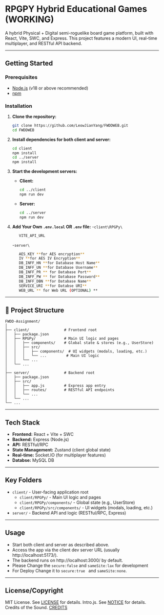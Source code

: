 # RPGPY Hybrid Educational Games (WORKING)

A hybrid Physical + Digital semi-roguelike board game platform, built with React, Vite, SWC, and Express. This project features a modern UI, real-time multiplayer, and RESTful API backend.

---

## Getting Started

### Prerequisites
- [Node.js](https://nodejs.org/) (v18 or above recommended)
- [npm](https://www.npmjs.com/)

### Installation

1. **Clone the repository:**
   ```bash
   git clone https://github.com/LeowJianYang/FWDDWEB.git
   cd FWDDWEB
   ```

2. **Install dependencies for both client and server:**
   ```bash
   cd client
   npm install
   cd ../server
   npm install
   ```

3. **Start the development servers:**
   - **Client:**
     ```bash
     cd ../client
     npm run dev
     ```
   - **Server:**
     ```bash
     cd ../server
     npm run dev
     ```

4. **Add Your Own `.env.local` OR `.env` file:**
   -`client\RPGPy\`
   ```bash
      VITE_API_URL
   ```
   -`server\`
   ```bash
      AES_KEY **for AES encryption**
      IV **for AES IV Encryption**
      DB_INFF_HN **for Database Host Name**
      DB_INFF_UN **for Database Username**
      DB_INFF_PR ** for Database Port**
      DB_INFF_PW ** for Database Password**
      DB_INFF_DBN **for Database Name**
      SERVICE_URI **for Databse URI**
      WEB_URL ** for Web URL (OPTIONAL) **
   ```
---

## 📁 Project Structure

```
FWDD-Assignment/
│
├── client/                # Frontend root
│   ├── package.json
│   ├── RPGPy/             # Main UI logic and pages
│   │   ├── components/    # Global state & stores (e.g., UserStore)
│   │   ├── src/
│   │   │   ├── components/  # UI widgets (modals, loading, etc.)
│   │   │   └── ...         # Main UI logic
│   │   └── ...
│   └── ...
│
├── server/                # Backend root
│   ├── package.json
│   ├── src/
│   │   ├── app.js         # Express app entry
│   │   ├── routes/        # RESTful API endpoints
│   │   └── ...
│   └── ...
└── ...
```

---

## Tech Stack

- **Frontend:** React + Vite + SWC
- **Backend:** Express (Node.js)
- **API:** RESTful/RPC
- **State Management:** Zustand (client global state)
- **Real-time:** Socket.IO (for multiplayer features)
- **Databse:** MySQL DB 

---

## Key Folders

- `client/` - User-facing application root
  - `client/RPGPy/` - Main UI logic and pages
  - `client/RPGPy/components/` - Global state (e.g., UserStore)
  - `client/RPGPy/src/components/` - UI widgets (modals, loading, etc.)
- `server/` - Backend API and logic (RESTful/RPC, Express)

---

## Usage

- Start both client and server as described above.
- Access the app via the client dev server URL (usually http://localhost:5173/).
- The backend runs on http://localhost:3000/ by default.
- Please Change the ```secure:false``` and ```sameSite:lax``` for development
- For Deploy Change it to ```secure:true ``` and ```sameSite:none```.

---

## License/Copyright

MIT License. See [LICENSE](./LICENSE) for details.
Intro.js. See [NOTICE](./NOTICE.md) for details.
Credits of the Sound. [CREDITS](./CREDITS.md)
